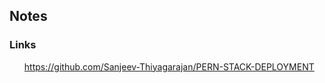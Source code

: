 ## Notes

### Links
<ol><a style="text-decoration: underline;">
https://github.com/Sanjeev-Thiyagarajan/PERN-STACK-DEPLOYMENT
</a>
</ol>